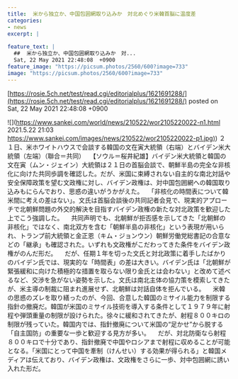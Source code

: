 ```yaml
---
title:  米から独立か、中国包囲網取り込みか　対北めぐり米韓首脳に温度差  
categories:
- news
excerpt: |
  
feature_text: |
  ##  米から独立か、中国包囲網取り込みか　対...
  Sat, 22 May 2021 22:48:08  +0900
feature_image: "https://picsum.photos/2560/600?image=733"
image: "https://picsum.photos/2560/600?image=733"
---
```


[https://rosie.5ch.net/test/read.cgi/editorialplus/1621691288/](https://rosie.5ch.net/test/read.cgi/editorialplus/1621691288/)
posted on Sat, 22 May 2021 22:48:08  +0900

<!--more-->

![](https://www.sankei.com/world/news/210522/wor2105220022-n1.html 2021.5.22 21:03 [https://www.sankei.com/images/news/210522/wor2105220022-p1.jpg)](https://www.sankei.com/images/news/210522/wor2105220022-p1.jpg)) ２１日、米ホワイトハウスで会談する韓国の文在寅大統領（右端）とバイデン米大統領（左端）（聯合＝共同） 　【ソウル＝桜井紀雄】バイデン米大統領と韓国の文在寅（ムン・ジェイン）大統領は２１日の首脳会談で、朝鮮半島の完全な非核化に向けた共同歩調を確認した。だが、米国に束縛されない自主的な南北対話や安全保障政策を望む文政権に対し、バイデン政権は、対中国包囲網への韓国取り込みもにらんでおり、思惑の違いがうかがえた。 　「非核化の時間表について韓米間に考えの差はない」。文氏は首脳会談後の共同記者会見で、現実的アプローチで北朝鮮問題の外交的解決を目指すバイデン政権の新たな対北政策を歓迎した上でこう強調した。 　共同声明でも、北朝鮮が拒否感を示してきた「北朝鮮の非核化」ではなく、南北双方を含む「朝鮮半島の非核化」という表現が用いられ、トランプ前大統領と金正恩（キム・ジョンウン）朝鮮労働党総書記の合意などの「継承」も確認された。いずれも文政権がこだわってきた条件をバイデン政権がのんだ形だ。 　だが、任期１年を切った文氏と対北政策に着手したばかりのバイデン氏では、現実的な「時間表」の差は大きい。バイデン氏は「北朝鮮が緊張緩和に向けた積極的な措置を取らない限り金氏とは会わない」と改めて述べるなど、交渉を急がない姿勢を示した。文氏は南北主体の協力策を模索してきたが、米主導の制裁に阻まれ進展せず、北朝鮮は対話自体を拒んでいる。 　米韓の思惑のズレを取り繕ったのが、今回、合意した韓国のミサイル能力を制限する指針の撤廃だ。韓国が米国のミサイル技術を導入する条件として１９７９年に射程や弾頭重量の制限が設けられた。徐々に緩和されてきたが、射程８００キロの制限が残っていた。韓国内では、指針撤廃について米国の“足かせ”から脱する「自主国防」の重要な一歩と歓迎する見方が多い。 　だが、対北防衛なら射程８００キロで十分であり、指針撤廃で中国やロシアまで射程に収めることが可能となる。「米国にとって中国を牽制（けんせい）する効果が得られる」と韓国メディアは伝えており、バイデン政権は、文政権をさらに一歩、対中包囲網に誘い入れた形だ。
